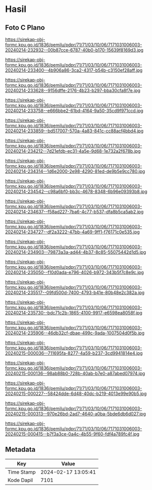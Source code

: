 # Hasil

## Foto C Plano

https://sirekap-obj-formc.kpu.go.id/1836/pemilu/pdpr/71/71/03/10/06/7171031006003-20240214-232932--00b87cce-6787-40b0-b170-15639f8169d3.jpg

https://sirekap-obj-formc.kpu.go.id/1836/pemilu/pdpr/71/71/03/10/06/7171031006003-20240214-233400--4b906a86-3ca2-4317-b54b-c3150ef28aff.jpg

https://sirekap-obj-formc.kpu.go.id/1836/pemilu/pdpr/71/71/03/10/06/7171031006003-20240214-233628--9156dffe-2176-4b23-b297-bba30cfa8f7e.jpg

https://sirekap-obj-formc.kpu.go.id/1836/pemilu/pdpr/71/71/03/10/06/7171031006003-20240214-233758--e666bbe2-61bd-4164-9a50-35cd9f971ccd.jpg

https://sirekap-obj-formc.kpu.go.id/1836/pemilu/pdpr/71/71/03/10/06/7171031006003-20240214-233859--bd517007-570a-4a83-841c-cc88acf4bbd4.jpg

https://sirekap-obj-formc.kpu.go.id/1836/pemilu/pdpr/71/71/03/10/06/7171031006003-20240214-234212--7d21efdb-ec31-4a5e-9d68-1e732a2f678b.jpg

https://sirekap-obj-formc.kpu.go.id/1836/pemilu/pdpr/71/71/03/10/06/7171031006003-20240214-234314--1d6e2000-2e98-4290-81ed-de9b5e9cc780.jpg

https://sirekap-obj-formc.kpu.go.id/1836/pemilu/pdpr/71/71/03/10/06/7171031006003-20240214-234542--c98a6bf0-bb3c-4678-8348-6b96e09393b8.jpg

https://sirekap-obj-formc.kpu.go.id/1836/pemilu/pdpr/71/71/03/10/06/7171031006003-20240214-234637--f58ad227-7ba6-4c77-b537-dfa8b5ca5ab2.jpg

https://sirekap-obj-formc.kpu.go.id/1836/pemilu/pdpr/71/71/03/10/06/7171031006003-20240214-234727--df2a3222-47bb-4a69-9ff1-f76171c0e535.jpg

https://sirekap-obj-formc.kpu.go.id/1836/pemilu/pdpr/71/71/03/10/06/7171031006003-20240214-234903--79873a3a-ad44-4b37-8c85-55075442d1d5.jpg

https://sirekap-obj-formc.kpu.go.id/1836/pemilu/pdpr/71/71/03/10/06/7171031006003-20240214-235050--f10d0ada-e796-4026-b972-343b5f7c8e9c.jpg

https://sirekap-obj-formc.kpu.go.id/1836/pemilu/pdpr/71/71/03/10/06/7171031006003-20240214-235517--09fd500d-7400-4793-b41e-80b48e2c382a.jpg

https://sirekap-obj-formc.kpu.go.id/1836/pemilu/pdpr/71/71/03/10/06/7171031006003-20240214-235730--bdc71c2b-1865-4100-9917-e6598ea8058f.jpg

https://sirekap-obj-formc.kpu.go.id/1836/pemilu/pdpr/71/71/03/10/06/7171031006003-20240214-235906--46db32cf-dbae-499c-9ada-1007504d0f5b.jpg

https://sirekap-obj-formc.kpu.go.id/1836/pemilu/pdpr/71/71/03/10/06/7171031006003-20240215-000036--711695fa-8277-4a59-b237-3cd9941814e4.jpg

https://sirekap-obj-formc.kpu.go.id/1836/pemilu/pdpr/71/71/03/10/06/7171031006003-20240215-000136--98ab88b0-728b-40ab-b7e0-a87abed07974.jpg

https://sirekap-obj-formc.kpu.go.id/1836/pemilu/pdpr/71/71/03/10/06/7171031006003-20240215-000227--58424dde-6d48-40dc-b219-4013e99e90b5.jpg

https://sirekap-obj-formc.kpu.go.id/1836/pemilu/pdpr/71/71/03/10/06/7171031006003-20240215-000313--970e26bd-2ad7-4640-a0ba-5bde6db6d027.jpg

https://sirekap-obj-formc.kpu.go.id/1836/pemilu/pdpr/71/71/03/10/06/7171031006003-20240215-000415--b7f3a3ce-0a4c-4b55-9f60-fdf4a789fc4f.jpg


## Metadata

| Key        | Value               |
| ---------- | ------------------- |
| Time Stamp | 2024-02-17 13:05:41 |
| Kode Dapil | 7101                |



